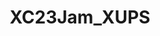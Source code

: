 ---
title: XC23Jam_XUPS
redirect_to: https://jamboard.google.com/d/1SX37-rxQ38VpM5tN7Ln3FcF3kH_UpOxOtzn36TvO_Y8/edit?usp=sharing
redirect_from: 
  - XC23Jam_XUPS
  - xc23jam_xups
---